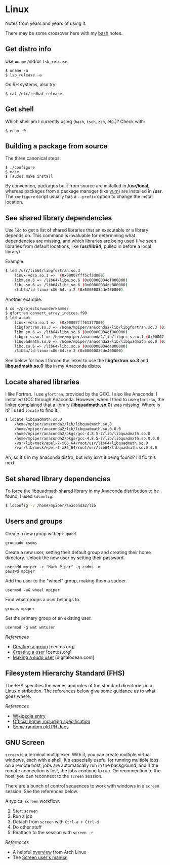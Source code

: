 # Linux

Notes from years and years of using it.

There may be some crossover here with my
[bash](./bash.md) notes.


## Get distro info

Use `uname` and/or `lsb_release`:

    $ uname -a
    $ lsb_release -a

On RH systems, also try:

    $ cat /etc/redhat-release


## Get shell

Which shell am I currently using (`bash`, `tsch`, `zsh`, etc.)?
Check with:

    $ echo -0


## Building a package from source

The three canonical steps:

    $ ./configure
    $ make
    $ [sudo] make install

By convention,
packages built from source are installed in **/usr/local**,
whereas packages from a package manager
(like [yum](./yum.md))
are installed in **/usr**.
The `configure` script usually has a `--prefix` option
to change the install location.


## See shared library dependencies

Use `ldd` to get a list of shared libraries that an executable
or a library depends on.
This command is invaluable for determining what dependencies are missing,
and which libraries are being used
(I've seen libraries from default locations,
like **/usr/lib64**,
pulled in before a local library).

Example:

```bash
$ ldd /usr/lib64/libgfortran.so.3
    linux-vdso.so.1 =>  (0x00007fff5cf3d000)
    libm.so.6 => /lib64/libm.so.6 (0x00000034df800000)
    libc.so.6 => /lib64/libc.so.6 (0x00000034de800000)
    /lib64/ld-linux-x86-64.so.2 (0x00000034de400000)
```

Another example:

```bash
$ cd ~/projects/wunderkammer
$ gfortran convert_array_indices.f90
$ ldd a.out
    linux-vdso.so.1 =>  (0x00007fff61377000)
    libgfortran.so.3 => /home/mpiper/anaconda2/lib/libgfortran.so.3 (0x00007f86e0eaa000)
    libm.so.6 => /lib64/libm.so.6 (0x00000034df800000)
    libgcc_s.so.1 => /home/mpiper/anaconda2/lib/libgcc_s.so.1 (0x00007f86e0c93000)
    libquadmath.so.0 => /home/mpiper/anaconda2/lib/libquadmath.so.0 (0x00007f86e0a57000)
    libc.so.6 => /lib64/libc.so.6 (0x00000034de800000)
    /lib64/ld-linux-x86-64.so.2 (0x00000034de400000)
```

See below for how I forced the linker to use
the **libgfortran.so.3** and **libquadmath.so.0** libs
in my Anaconda distro.


## Locate shared libraries

I like Fortran.
I use `gfortran`, provided by the GCC.
I also like Anaconda.
I installed GCC through Anaconda.
However,
when I tried to use `gfortran`,
the linker complained that a library (**libquadmath.so.0**) was missing.
Where is it?
I used `locate` to find it:

```bash
$ locate libquadmath.so.0
    /home/mpiper/anaconda2/lib/libquadmath.so.0
    /home/mpiper/anaconda2/lib/libquadmath.so.0.0.0
    /home/mpiper/anaconda2/pkgs/gcc-4.8.5-7/lib/libquadmath.so.0
    /home/mpiper/anaconda2/pkgs/gcc-4.8.5-7/lib/libquadmath.so.0.0.0
    /var/lib/mock/epel-7-x86_64/root/usr/lib64/libquadmath.so.0
    /var/lib/mock/epel-7-x86_64/root/usr/lib64/libquadmath.so.0.0.0
```

Ah, so it's in my anaconda distro, but why isn't it being found?
I'll fix this next.

## Set shared library dependencies

To force the libquadmath shared library in my Anaconda distribution
to be found,
I used `ldconfig`:

```bash
$ ldconfig -v /home/mpiper/anaconda2/lib
```


## Users and groups

Create a new group with `groupadd`.

    groupadd csdms

Create a new user, setting their default group
and creating their home directory.
Unlock the new user by setting their password.

    useradd mpiper -c "Mark Piper" -g csdms -m
	passwd mpiper

Add the user to the "wheel" group,
making them a sudoer.

    usermod -aG wheel mpiper

Find what groups a user belongs to.

    groups mpiper

Set the primary group of an existing user.

    usermod -g wmt wmtuser

*References*

* [Creating a group](https://www.centos.org/docs/5/html/5.1/Deployment_Guide/s2-groups-add.html) [centos.org]
* [Creating a user](https://www.centos.org/docs/5/html/5.1/Deployment_Guide/s2-users-add.html) [centos.org]
* [Making a sudo user](https://www.digitalocean.com/community/tutorials/how-to-create-a-sudo-user-on-centos-quickstart) [digitalocean.com]


## Filesystem Hierarchy Standard (FHS)

The FHS specifies the names and roles of the standard directories in a Linux distribution.
The references below give some guidance as to what goes where.

*References*

* [Wikipedia entry](https://en.wikipedia.org/wiki/Filesystem_Hierarchy_Standard)
* [Official home, including specification](https://wiki.linuxfoundation.org/lsb/fhs)
* [Some random old RH docs](https://web.mit.edu/rhel-doc/4/RH-DOCS/rhel-rg-en-4/s1-filesystem-fhs.html)


## GNU Screen

`screen` is a terminal multiplexer.
With it, you can create multiple virtual windows, each with a shell.
It's especially useful for running multiple jobs on a remote host;
jobs are automatically run in the background,
and if the remote connection is lost,
the jobs continue to run.
On reconnection to the host, you can reconnect to the `screen` session.

There are a bunch of control sequences to work with windows
in a `screen` session.
See the references below.

A typical `screen` workflow:

1. Start `screen`
1. Run a job
1. Detach from `screen` with `Ctrl-a + Ctrl-d`
1. Do other stuff
1. Reattach to the session with `screen -r`

*References*

* A helpful [overview](https://wiki.archlinux.org/title/GNU_Screen) from Arch Linux
* The [Screen user's manual](https://www.gnu.org/software/screen/manual/screen.html)
